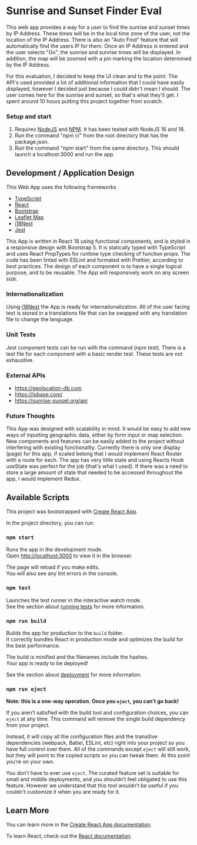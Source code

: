 # Sunrise and Sunset Finder Eval

This web app provides a way for a user to find the sunrise and sunset times by IP Address.  These times will be in the local time zone of the user, not the location of the IP Address.  There is also an "Auto Find" feature that will automatically find the users IP for them.  Once an IP Address is entered and the user selects "Go", the sunrise and sunrise times will be displayed.  In addition, the map will be zoomed with a pin marking the location determined by the IP Address.

For this evaluation, I decided to keep the UI clean and to the point.  The API's used provided a lot of additional information that I could have easily displayed, however I decided just because I could didn't mean I should.  The user comes here for the sunrise and sunset, so that's what they'll get.  I spent around 10 hours putting this project together from scratch.

### Setup and start ###
1. Requires [NodeJS](https://nodejs.org/en/) and [NPM](https://www.npmjs.com/).  It has been tested with NodeJS 16 and 18.
2. Run the command "npm ci" from the root directory that has the package.json.
3. Run the command "npm start" from the same directory.  This should launch a localhost:3000 and run the app.

## Development / Application Design

This Web App uses the following frameworks
- [TypeScript](https://www.typescriptlang.org/)
- [React](https://reactjs.org/)
- [Bootstrap](https://getbootstrap.com/)
- [Leaflet Map](https://leafletjs.com/)
- [i18Next](https://www.i18next.com/)
- [Jest](https://jestjs.io/)

This App is written in React 18 using functional components, and is styled in a responsive design with Bootstrap 5.  It is statically typed with TypeScript and uses React PropTypes for runtime type checking of function props.  The code has been linted with ESLint and formated with Prettier, according to best practices. The design of each component is to have a single logical purpose, and to be reusable.  The App will responsively work on any screen size.

### Internationalization

Using [i18Next](https://www.i18next.com/) the App is ready for internationalization.  All of the user facing text is stored in a translations file that can be swapped with any translation file to change the language.

### Unit Tests

Jest component tests can be run with the command (npm test).  There is a test file for each component with a basic render test.  These tests are not exhaustive. 

### External APIs

* https://geolocation-db.com
* https://ipbase.com/
* https://sunrise-sunset.org/api

### Future Thoughts

This App was designed with scalability in mind.  It would be easy to add new ways of inputting geographic data, either by form input or map selection.  New components and features can be easily added to the project without interfering with existing functionality.  Currently there is only one display (page) for this app, if scaled belong that I would implement React Router with a route for each.  The app has very little state and using Reacts Hook useState was perfect for the job (that's what I used).  If there was a need to store a large amount of state that needed to be accessed throughout the app, I would implement Redux.    

## Available Scripts

This project was bootstrapped with [Create React App](https://github.com/facebook/create-react-app).

In the project directory, you can run:

### `npm start`

Runs the app in the development mode.\
Open [http://localhost:3000](http://localhost:3000) to view it in the browser.

The page will reload if you make edits.\
You will also see any lint errors in the console.

### `npm test`

Launches the test runner in the interactive watch mode.\
See the section about [running tests](https://facebook.github.io/create-react-app/docs/running-tests) for more information.

### `npm run build`

Builds the app for production to the `build` folder.\
It correctly bundles React in production mode and optimizes the build for the best performance.

The build is minified and the filenames include the hashes.\
Your app is ready to be deployed!

See the section about [deployment](https://facebook.github.io/create-react-app/docs/deployment) for more information.

### `npm run eject`

**Note: this is a one-way operation. Once you `eject`, you can’t go back!**

If you aren’t satisfied with the build tool and configuration choices, you can `eject` at any time. This command will remove the single build dependency from your project.

Instead, it will copy all the configuration files and the transitive dependencies (webpack, Babel, ESLint, etc) right into your project so you have full control over them. All of the commands except `eject` will still work, but they will point to the copied scripts so you can tweak them. At this point you’re on your own.

You don’t have to ever use `eject`. The curated feature set is suitable for small and middle deployments, and you shouldn’t feel obligated to use this feature. However we understand that this tool wouldn’t be useful if you couldn’t customize it when you are ready for it.

## Learn More

You can learn more in the [Create React App documentation](https://facebook.github.io/create-react-app/docs/getting-started).

To learn React, check out the [React documentation](https://reactjs.org/).
